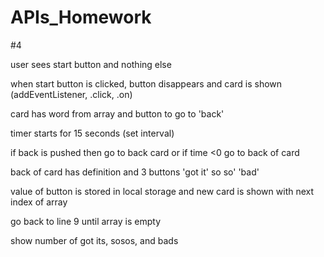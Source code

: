# APIs_Homework
#4


user sees start button and nothing else

when start button is clicked, button disappears and card is shown (addEventListener, .click, .on)

card has word from array and button to go to 'back'

timer starts for 15 seconds (set interval)

if back is pushed then go to back card or if time <0 go to back of card

back of card has definition and 3 buttons 'got it' so so' 'bad'

value of button is stored in local storage and new card is shown with next index of array

go back to line 9 until array is empty

show number of got its, sosos, and bads

